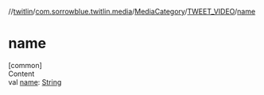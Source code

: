 //[twitlin](../../../index.md)/[com.sorrowblue.twitlin.media](../../index.md)/[MediaCategory](../index.md)/[TWEET_VIDEO](index.md)/[name](name.md)



# name  
[common]  
Content  
val [name](name.md): [String](https://kotlinlang.org/api/latest/jvm/stdlib/kotlin/-string/index.html)  



